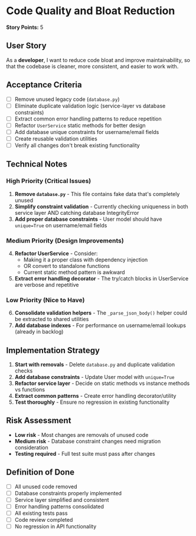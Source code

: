 # Code Quality and Bloat Reduction

**Story Points:** 5

## User Story
As a **developer**, I want to reduce code bloat and improve maintainability, so that the codebase is cleaner, more consistent, and easier to work with.

## Acceptance Criteria
- [ ] Remove unused legacy code (`database.py`)
- [ ] Eliminate duplicate validation logic (service-layer vs database constraints)
- [ ] Extract common error handling patterns to reduce repetition
- [ ] Refactor `UserService` static methods for better design
- [ ] Add database unique constraints for username/email fields
- [ ] Create reusable validation utilities
- [ ] Verify all changes don't break existing functionality

## Technical Notes

### High Priority (Critical Issues)
1. **Remove `database.py`** - This file contains fake data that's completely unused
2. **Simplify constraint validation** - Currently checking uniqueness in both service layer AND catching database IntegrityError
3. **Add proper database constraints** - User model should have `unique=True` on username/email fields

### Medium Priority (Design Improvements)
4. **Refactor UserService** - Consider:
   - Making it a proper class with dependency injection
   - OR convert to standalone functions
   - Current static method pattern is awkward
5. **Extract error handling decorator** - The try/catch blocks in UserService are verbose and repetitive

### Low Priority (Nice to Have)
6. **Consolidate validation helpers** - The `_parse_json_body()` helper could be extracted to shared utilities
7. **Add database indexes** - For performance on username/email lookups (already in backlog)

## Implementation Strategy
1. **Start with removals** - Delete `database.py` and duplicate validation checks
2. **Add database constraints** - Update User model with `unique=True`
3. **Refactor service layer** - Decide on static methods vs instance methods vs functions
4. **Extract common patterns** - Create error handling decorator/utility
5. **Test thoroughly** - Ensure no regression in existing functionality

## Risk Assessment
- **Low risk** - Most changes are removals of unused code
- **Medium risk** - Database constraint changes need migration consideration
- **Testing required** - Full test suite must pass after changes

## Definition of Done
- [ ] All unused code removed
- [ ] Database constraints properly implemented
- [ ] Service layer simplified and consistent
- [ ] Error handling patterns consolidated
- [ ] All existing tests pass
- [ ] Code review completed
- [ ] No regression in API functionality